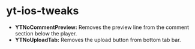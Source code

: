 # yt-ios-tweaks

- **YTNoCommentPreview:** Removes the preview line from the comment section below the player.
- **YTNoUploadTab:** Removes the upload button from bottom tab bar.
